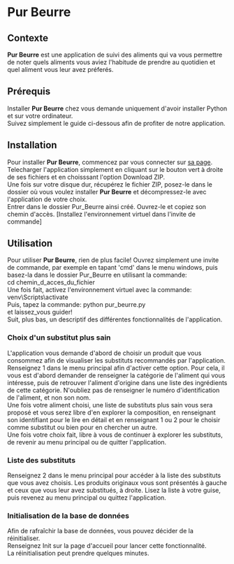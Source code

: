 # Pur Beurre  
## Contexte  
**Pur Beurre** est une application de suivi des aliments qui va vous permettre de noter quels aliments vous aviez l'habitude de prendre au quotidien et quel aliment vous leur avez préferés.  
  
## Prérequis  
Installer **Pur Beurre** chez vous demande uniquement d'avoir installer Python et sur votre ordinateur.  
Suivez simplement le guide ci-dessous afin de profiter de notre application.  
  
## Installation  
Pour installer **Pur Beurre**, commencez par vous connecter sur [sa page](https://github.com/GMBAMorera/Pur_Beurre).  
Telecharger l'application simplement en cliquant sur le bouton vert à droite de ses fichiers et en choisssant l'option Download ZIP.  
Une fois sur votre disque dur, récupérez le fichier ZIP, posez-le dans le dossier où vous voulez installer **Pur Beurre** et décompressez-le avec l'application de votre choix.  
Entrer dans le dossier Pur_Beurre ainsi créé. Ouvrez-le et copiez son chemin d'accès.
[Installez l'environnement virtuel dans l'invite de commande]  
  
## Utilisation  
Pour utiliser **Pur Beurre**, rien de plus facile!
Ouvrez simplement une invite de commande, par exemple en tapant 'cmd' dans le menu windows, puis basez-la dans le dossier Pur_Beurre en utilisant la commande:  
    cd chemin_d_acces_du_fichier  
Une fois fait, activez l'environnement virtuel avec la commande:
    venv\Scripts\activate  
Puis, tapez la commande:
    python pur_beurre.py  
et laissez_vous guider!  
Suit, plus bas, un descriptif des différentes fonctionnalités de l'application.  
  
### Choix d'un substitut plus sain  
L'application vous demande d'abord de choisir un produit que vous consommez afin de visualiser les substituts recommandés par l'application. Renseignez 1 dans le menu principal afin d'activer cette option.
Pour cela, il vous est d'abord demander de renseigner la catégorie de l'aliment qui vous intéresse, puis de retrouver l'aliment d'origine dans une liste des ingrédients de cette catégorie. N'oubliez pas de renseigner le numéro d'identification de l'aliment, et non son nom.  
Une fois votre aliment choisi, une liste de substituts plus sain vous sera proposé et vous serez libre d'en explorer la composition, en renseignant son identifiant pour le lire en détail et en renseignant 1 ou 2 pour le choisir comme substitut ou bien pour en chercher un autre.  
Une fois votre choix fait, libre à vous de continuer à explorer les substituts, de revenir au menu principal ou de quitter l'application.

### Liste des substituts  
Renseignez 2 dans le menu principal pour accéder à la liste des substituts que vous avez choisis.
Les produits originaux vous sont présentés à gauche et ceux que vous leur avez substitués, à droite.
Lisez la liste à votre guise, puis revenez au menu principal ou quittez l'application.

### Initialisation de la base de données  
Afin de rafraîchir la base de données, vous pouvez décider de la réinitialiser.  
Renseignez Init sur la page d'accueil pour lancer cette fonctionnalité.  
La réinitialisation peut prendre quelques minutes.